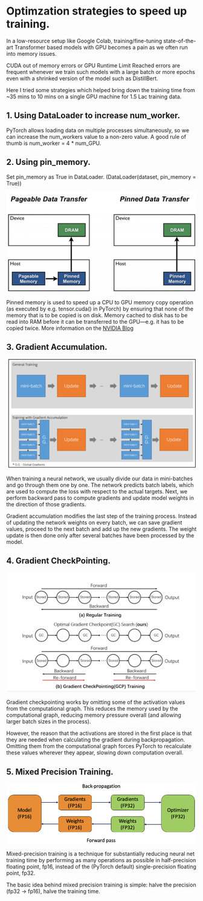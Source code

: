 # Optimzation strategies to speed up training.

    
  

In a low-resource setup like Google Colab, training/fine-tuning state-of-the-art Transformer based models with GPU becomes a pain as we often run into 
memory issues.

CUDA out of memory errors or GPU Runtime Limit Reached errors are frequent whenever we train such models with a large batch or more epochs even with a shrinked version of the model such as DistillBert.

Here I tried some strategies which helped bring down the training time from ~35 mins to 10 mins on a single GPU machine for 1.5 Lac training data.


## 1. Using DataLoader to increase num_worker.

   PyTorch allows loading data on multiple processes simultaneously, so we can increase the num_workers value to a non-zero value.
   A good rule of thumb is num_worker = 4 * num_GPU.
 
   
   

## 2. Using pin_memory.

  Set pin_memory as True in DataLoader. (DataLoader(dataset, pin_memory = True))



  ![My Image](images/pinned-1024x541.jpeg)
  
  Pinned memory is used to speed up a CPU to GPU memory copy operation (as executed by e.g. tensor.cuda() in PyTorch) by ensuring that none of the memory that is to be copied is on disk. Memory cached to disk has to be read into RAM before it can be transferred to the GPU—e.g. it has to be copied twice.
  More information on the [NVIDIA Blog](https://developer.nvidia.com/blog/how-optimize-data-transfers-cuda-cc/)
  
     
      





## 3. Gradient Accumulation.

 ![My Image](images/gradient_accum.png)


When training a neural network, we usually divide our data in mini-batches and go through them one by one. The network predicts batch labels, which are used to compute the loss with respect to the actual targets. Next, we perform backward pass to compute gradients and update model weights in the direction of those gradients.

Gradient accumulation modifies the last step of the training process. Instead of updating the network weights on every batch, we can save gradient values, proceed to the next batch and add up the new gradients. The weight update is then done only after several batches have been processed by the model.

    
    
    
## 4. Gradient CheckPointing.

![My Image](images/gradient_checkpoint.png)


Gradient checkpointing works by omitting some of the activation values from the computational graph. This reduces the memory used by the computational graph, reducing memory pressure overall (and allowing larger batch sizes in the process).

However, the reason that the activations are stored in the first place is that they are needed when calculating the gradient during backpropagation. Omitting them from the computational graph forces PyTorch to recalculate these values wherever they appear, slowing down computation overall.


 
 
 

## 5. Mixed Precision Training.

![My Image](images/mixed_precision.png)

Mixed-precision training is a technique for substantially reducing neural net training time by performing as many operations as possible in half-precision floating point, fp16, instead of the (PyTorch default) single-precision floating point, fp32. 

The basic idea behind mixed precision training is simple: halve the precision (fp32 → fp16), halve the training time.
    
